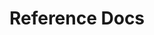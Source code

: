 ---
title: Reference Docs
description: The official python-based Pachyderm SDK for Pachyderm.
directory: true 
layout: sdk
weight: 05
---